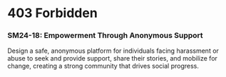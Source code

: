 # 403 Forbidden

### SM24-18: Empowerment Through Anonymous Support
Design a safe, anonymous platform for individuals facing harassment or abuse to
seek and provide support, share their stories, and mobilize for change, creating a
strong community that drives social progress.
